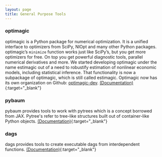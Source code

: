 ```yaml
---
layout: page
title: General Purpose Tools
---
```


### optimagic
optimagic is a Python package for numerical optimization. It is a unified interface to
optimizers from SciPy, NlOpt and many other Python packages. optimagic’s `minimize`
function works just like SciPy’s, but you get more optimizers for free. On top you get
powerful diagnostic tools, parallel numerical derivatives and more. We started
developing optimagic under the name estimagic out of a need to robustify estimation of
nonlinear economic models, including statistical inference. That functionality is now a
subpackage of optimagic, which is still called estimagic. Optimagic now has its own
organization on Github: [optimagic-dev](https://github.com/optimagic-dev).
[(Documentation)](https://optimagic.readthedocs.io){:target="_blank"}

### pybaum
pybaum provides tools to work with pytrees which is a concept borrowed from JAX.
Pytree's refer to tree-like structures built out of container-like Python objects.
[(Documentation)](https://pybaum.readthedocs.io){:target="_blank"}

### dags
dags provides tools to create executable dags from interdependent functions.
[(Documentation)](https://dags.readthedocs.io){:target="_blank"}

